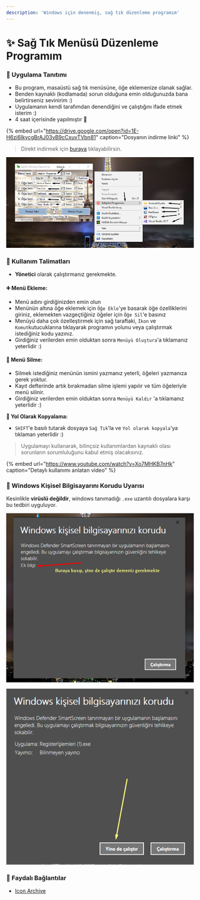 ```yaml
---
description: 'Windows için denenmiş, sağ tık düzenleme programım'
---
```


# ✨ Sağ Tık Menüsü Düzenleme Programım

###  🦚 Uygulama Tanıtımı

* Bu program, masaüstü sağ tık menüsüne, öğe eklemenize olanak sağlar.
* Benden kaynaklı \(kodlamada\) sorun olduğuna emin olduğunuzda bana belirtirseniz sevinirim :\)
* Uygulamanın kendi tarafımdan denendiğini ve çalıştığını ifade etmek isterim :\)
* 4 saat içerisinde yapılmıştır 🥱

{% embed url="https://drive.google.com/open?id=1E-H6zi6IkycgBrAJ03vB9cCxuvTVbn81" caption="Dosyanın indirme linki" %}

> Direkt indirmek için [buraya](https://drive.google.com/uc?id=1E-H6zi6IkycgBrAJ03vB9cCxuvTVbn81) tıklayabilirsin.

![Sa&#x11F; T&#x131;k Men&#xFC;s&#xFC; D&#xFC;zenleme &#xF6;rnek kullan&#x131;m&#x131;](../.gitbook/assets/image.png)

### 🎌 Kullanım Talimatları

* **Yönetici** olarak çalıştırmanız gerekmekte.

#### ➕ Menü Ekleme:

* Menü adını girdiğinizden emin olun
* Menünün altına öğe eklemek için `Öğe Ekle`'ye basarak öğe özelliklerini giriniz, eklemekten vazgeçtiğiniz öğeler için `Öğe Sil`'e basınız
* Menüyü daha çok özelleştirmek için sağ taraftaki, `İkon` ve `Komut`kutucuklarına tıklayarak programın yolunu veya çalıştırmak istediğiniz kodu yazınız.
* Girdiğiniz verilerden emin olduktan sonra `Menüyü Oluştura`'a tıklamanız yeterlidir :\)

#### 🧹 Menü Silme:

* Silmek istediğiniz menünün ismini yazmanız yeterli, öğeleri yazmanıza gerek yoktur.
* Kayıt defterinde artık bırakmadan silme işlemi yapılır ve tüm öğeleriyle menü silinir.
* Girdiğiniz verilerden emin olduktan sonra `Menüyü Kaldır` 'a tıklamanız yeterlidir :\)

**🚩 Yol Olarak Kopyalama:**

* `SHIFT`'e basılı tutarak dosyaya `Sağ Tık`'la ve `Yol olarak kopyala`'ya tıklaman yeterlidir :\)

> Uygulamayı kullanarak, bilinçsiz kullanımlardan kaynaklı  olası sorunların sorumluluğunu kabul etmiş olacaksınız.

{% embed url="https://www.youtube.com/watch?v=Xo7MHKB7nHk" caption="Detaylı kullanımı anlatan video" %}

###  🔐 Windows Kişisel Bilgisayarını Korudu Uyarısı

Kesinlikle **virüslü değildir**, windows tanımadığı `.exe` uzantılı dosyalara karşı bu tedbiri uyguluyor.

![](../.gitbook/assets/image%20%285%29.png)

![](../.gitbook/assets/image%20%282%29.png)

### 🔗 Faydalı Bağlantılar

*  [Icon Archive](http://www.iconarchive.com/)


